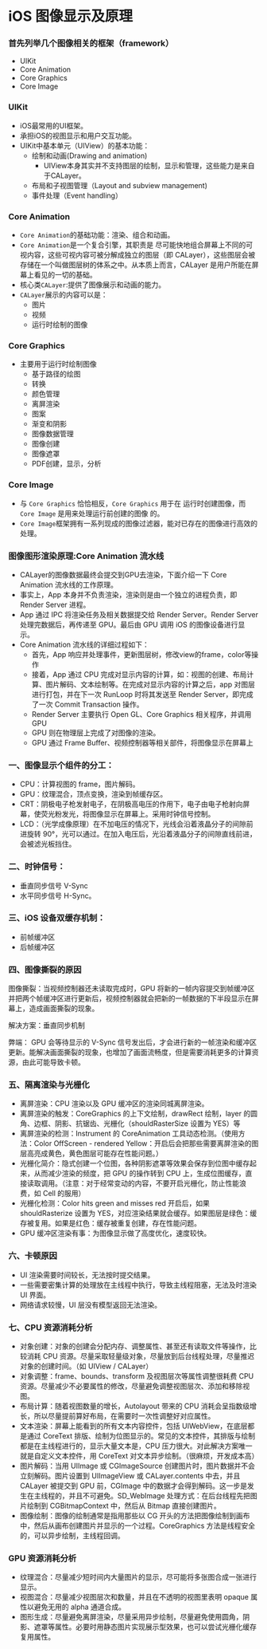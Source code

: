 # iOS 图像显示及原理


### 首先列举几个图像相关的框架（framework）

* UIKit
* Core Animation
* Core Graphics
* Core Image

### UIKit

* iOS最常用的UI框架。
* 承担iOS的视图显示和用户交互功能。
* UIKit中基本单元（UIView）的基本功能：
    * 绘制和动画(Drawing and animation)
        * UIView本身其实并不支持图层的绘制，显示和管理，这些能力是来自于CALayer。
    * 布局和子视图管理（Layout and subview management)
    * 事件处理（Event handling）

### Core Animation

* `Core Animation`的基础功能：渲染、组合和动画。
* `Core Animation`是一个复合引擎，其职责是 尽可能快地组合屏幕上不同的可视内容，这些可视内容可被分解成独立的图层（即 CALayer），这些图层会被存储在一个叫做图层树的体系之中。从本质上而言，CALayer 是用户所能在屏幕上看见的一切的基础。
* 核心类`CALayer`:提供了图像展示和动画的能力。
* `CALayer`展示的内容可以是：
    * 图片
    * 视频
    * 运行时绘制的图像

### Core Graphics

* 主要用于运行时绘制图像
    * 基于路径的绘图
    * 转换
    * 颜色管理
    * 离屏渲染
    * 图案
    * 渐变和阴影
    * 图像数据管理
    * 图像创建
    * 图像遮罩
    * PDF创建，显示，分析

### Core Image

* 与 `Core Graphics` 恰恰相反，`Core Graphics` 用于在 运行时创建图像，而 `Core Image` 是用来处理运行前创建的图像 的。
* `Core Image`框架拥有一系列现成的图像过滤器，能对已存在的图像进行高效的处理。

### 图像图形渲染原理:Core Animation 流水线

* CALayer的图像数据最终会提交到GPU去渲染，下面介绍一下 Core Animation 流水线的工作原理。
* 事实上，App 本身并不负责渲染，渲染则是由一个独立的进程负责，即 Render Server 进程。
* App 通过 IPC 将渲染任务及相关数据提交给 Render Server。Render Server 处理完数据后，再传递至 GPU。最后由 GPU 调用 iOS 的图像设备进行显示。
* Core Animation 流水线的详细过程如下：
    * 首先，App 响应并处理事件，更新图层树，修改view的frame，color等操作
    * 接着，App 通过 CPU 完成对显示内容的计算，如：视图的创建、布局计算、图片解码、文本绘制等。在完成对显示内容的计算之后，app 对图层进行打包，并在下一次 RunLoop 时将其发送至 Render Server，即完成了一次 Commit Transaction 操作。
    * Render Server 主要执行 Open GL、Core Graphics 相关程序，并调用 GPU
    * GPU 则在物理层上完成了对图像的渲染。
    * GPU 通过 Frame Buffer、视频控制器等相关部件，将图像显示在屏幕上

### 一、图像显示个组件的分工：

- CPU：计算视图的 frame，图片解码。
- GPU：纹理混合，顶点变换，渲染到帧缓存区。
- CRT：阴极电子枪发射电子，在阴极高电压的作用下，电子由电子枪射向屏幕，使荧光粉发光，将图像显示在屏幕上。采用时钟信号控制。
- LCD：（光学成像原理）在不加电压的情况下，光线会沿着液晶分子的间隙前进旋转 90°，光可以通过。在加入电压后，光沿着液晶分子的间隙直线前进，会被滤光板挡住。

### 二、时钟信号：

- 垂直同步信号 V-Sync
- 水平同步信号 H-Sync。

### 三、iOS 设备双缓存机制：

- 前帧缓冲区
- 后帧缓冲区

### 四、图像撕裂的原因

图像撕裂：当视频控制器还未读取完成时，GPU 将新的一帧内容提交到帧缓冲区并把两个帧缓冲区进行更新后，视频控制器就会把新的一帧数据的下半段显示在屏幕上，造成画面撕裂的现象。

解决方案：垂直同步机制

弊端： GPU 会等待显示的 V-Sync 信号发出后，才会进行新的一帧渲染和缓冲区更新。能解决画面撕裂的现象，也增加了画面流畅度，但是需要消耗更多的计算资源，由此可能导致卡顿。

### 五、隔离渲染与光栅化

- 离屏渲染：CPU 渲染以及 GPU 缓冲区的渲染同城离屏渲染。
- 离屏渲染的触发：CoreGraphics 的上下文绘制，drawRect 绘制，layer 的圆角、边框、阴影、抗锯齿、光栅化（shouldRasterSize 设置为 YES）等
- 离屏渲染的检测：Instrument 的 CoreAnimation 工具动态检测。（使用方法：Color OffScreen - rendered Yellow：开启后会把那些需要离屏渲染的图层高亮成黄色，黄色图层可能存在性能问题。）
- 光栅化简介：隐式创建一个位图，各种阴影遮罩等效果会保存到位图中缓存起来，从而减少渲染的频度，把 GPU 的操作转到 CPU 上，生成位图缓存，直接读取调用。（注意：对于经常变动的内容，不要开启光栅化，防止性能浪费，如 Cell 的服用）
- 光栅化检测：Color hits green and misses red 开启后，如果 shouldRasterize 设置为 YES，对应渲染结果就会缓存。如果图层是绿色：缓存被复用。如果是红色：缓存被重复创建，存在性能问题。
- GPU 缓冲区渲染有事：为图像显示做了高度优化，速度较快。

### 六、卡顿原因

- UI 渲染需要时间较长，无法按时提交结果。
- 一些需要密集计算的处理放在主线程中执行，导致主线程阻塞，无法及时渲染 UI 界面。
- 网络请求较慢，UI 层没有模型返回无法渲染。

### 七、CPU 资源消耗分析

- 对象创建：对象的创建会分配内存、调整属性、甚至还有读取文件等操作，比较消耗 CPU 资源。尽量采取轻量级对象，尽量放到后台线程处理，尽量推迟对象的创建时间。（如 UIView / CALayer）
- 对象调整：frame、bounds、transform 及视图层次等属性调整很耗费 CPU 资源。尽量减少不必要属性的修改，尽量避免调整视图层次、添加和移除视图。
- 布局计算：随着视图数量的增长，Autolayout 带来的 CPU 消耗会呈指数级增长，所以尽量提前算好布局，在需要时一次性调整好对应属性。
- 文本渲染：屏幕上能看到的所有文本内容控件，包括 UIWebView，在底层都是通过 CoreText 排版、绘制为位图显示的。常见的文本控件，其排版与绘制都是在主线程进行的，显示大量文本是，CPU 压力很大。对此解决方案唯一就是自定义文本控件，用 CoreText 对文本异步绘制。（很麻烦，开发成本高）
- 图片解码：当用 UIImage 或 CGImageSource 创建图片时，图片数据并不会立刻解码。图片设置到 UIImageView 或 CALayer.contents 中去，并且 CALayer 被提交到 GPU 前，CGImage 中的数据才会得到解码。这一步是发生在主线程的，并且不可避免。SD_WebImage 处理方式：在后台线程先把图片绘制到 CGBitmapContext 中，然后从 Bitmap 直接创建图片。
- 图像绘制：图像的绘制通常是指用那些以 CG 开头的方法把图像绘制到画布中，然后从画布创建图片并显示的一个过程。CoreGraphics 方法是线程安全的，可以异步绘制，主线程回调。

### GPU 资源消耗分析

- 纹理混合：尽量减少短时间内大量图片的显示，尽可能将多张图合成一张进行显示。
- 视图混合：尽量减少视图层次和数量，并且在不透明的视图里表明 opaque 属性以避免无用的 alpha 通道合成。
- 图形生成：尽量避免离屏渲染，尽量采用异步绘制，尽量避免使用圆角，阴影、遮罩等属性。必要时用静态图片实现展示型效果，也可以尝试光栅化缓存复用属性。
